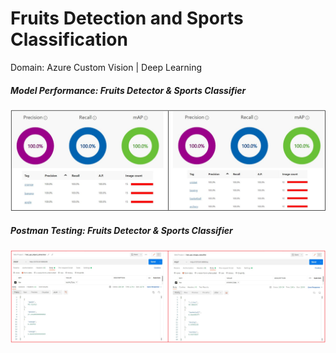 # Fruits Detection and Sports Classification 

Domain: Azure Custom Vision | Deep Learning


<h5 align = "left">Model Performance: Fruits Detector & Sports Classifier</h5>

![](https://raw.githubusercontent.com/mykeysid10/Fruits-Detection-and-Sports-Classification/main/outputs/Model%20Performance.png)


<h5 align = "left">Postman Testing: Fruits Detector & Sports Classifier</h5>

![](https://raw.githubusercontent.com/mykeysid10/Fruits-Detection-and-Sports-Classification/main/outputs/Postman%20Testing.png)

